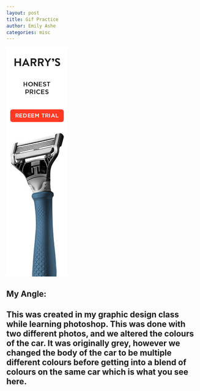 ```yaml
---
layout: post
title: Gif Practice
author: Emily Ashe
categories: misc
---
```



![Netlify CMS Screenshot](/assets/img/uploads/Ashe_Harry's.gif)

**My Angle:**
---
This was created in my graphic design class while learning photoshop. This was done with two different photos, and we altered the colours of the car. It was originally grey, however we changed the body of the car to be multiple different colours before getting into a blend of colours on the same car which is what you see here.
---
